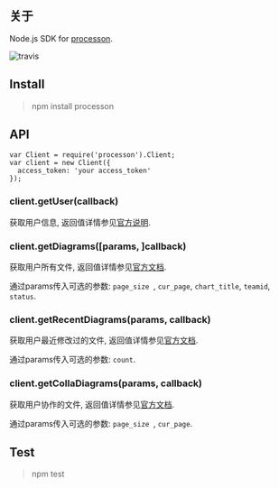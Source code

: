 ## 关于
Node.js SDK for [processon](https://www.processon.com/).

![travis](https://img.shields.io/travis/isayme/processon.svg)

## Install
> npm install processon

## API

````
var Client = require('processon').Client;
var client = new Client({
  access_token: 'your access_token'
});
````

### client.getUser(callback)
获取用户信息, 返回值详情参见[官方说明](http://open.processon.com/wiki#user).

### client.getDiagrams([params, ]callback)
获取用户所有文件, 返回值详情参见[官方文档](http://open.processon.com/wiki#diagrams).

通过params传入可选的参数: `page_size `, `cur_page`, `chart_title`, `teamid`, `status`.

### client.getRecentDiagrams(params, callback)
获取用户最近修改过的文件, 返回值详情参见[官方文档](http://open.processon.com/wiki#history).

通过params传入可选的参数: `count`.

### client.getCollaDiagrams(params, callback)
获取用户协作的文件, 返回值详情参见[官方文档](http://open.processon.com/wiki#colla).

通过params传入可选的参数: `page_size `, `cur_page`.

## Test
> npm test
